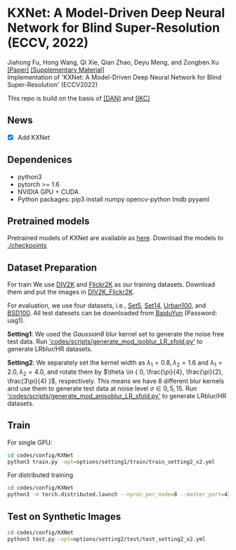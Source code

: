 # KXNet: A Model-Driven Deep Neural Network for Blind Super-Resolution (ECCV, 2022)
Jiahong Fu, Hong Wang, Qi Xie, Qian Zhao, Deyu Meng, and Zongben Xu\
​[[Paper]](https://arxiv.org/pdf/2209.10305.pdf) [[Supplementary Material]](https://drive.google.com/file/d/1eyYJRcDZ6ERtmx0PGA6UNEDKJg_gf6Ir/view?usp=share_link)\
Implementation of 'KXNet: A Model-Driven Deep Neural Network for Blind Super-Resolution' (ECCV2022)

This repo is build on the basis of [[DAN]](https://github.com/greatlog/DAN) and [[IKC]](https://github.com/yuanjunchai/IKC)

## News
- [x] Add KXNet

## Dependenices

* python3
* pytorch >= 1.6
* NVIDIA GPU + CUDA
* Python packages: pip3 install numpy opencv-python lmdb pyyaml

## Pretrained models
Pretrained models of KXNet are available as [here](https://github.com/jiahong-fu/KXNet/releases/tag/v0.0). Download the models to [./checkpoints](./checkpoints)


## Dataset Preparation
For train
We use [DIV2K](https://data.vision.ee.ethz.ch/cvl/DIV2K/) and [Flickr2K](http://cv.snu.ac.kr/research/EDSR/Flickr2K.tar) as our training datasets. Download them and put the images in [DIV2K_Flickr2K](./codes/data/DIV2K_Flickr2K).

For evaluation, we use four datasets, i.e., [Set5](https://uofi.box.com/shared/static/kfahv87nfe8ax910l85dksyl2q212voc.zip), [Set14](https://uofi.box.com/shared/static/igsnfieh4lz68l926l8xbklwsnnk8we9.zip), [Urban100](https://uofi.box.com/shared/static/65upg43jjd0a4cwsiqgl6o6ixube6klm.zip), and [BSD100](https://uofi.box.com/shared/static/qgctsplb8txrksm9to9x01zfa4m61ngq.zip). All test datesets can be downloaded from [BaiduYun](https://pan.baidu.com/s/1ShoqALXdzsELDKPbexNFtQ) (Password: uag1).

**Setting1**: We used the *Gaussian8* blur kernel set to generate the noise free test data. Run ['codes/scripts/generate_mod_isoblur_LR_sfold.py'](codes/scripts/generate_mod_isoblur_LR_sfold.py') to generate LRblur/HR datasets.

**Setting2**: We separately set the kernel width as $\lambda_1 = 0.8, \lambda_2 = 1.6$ and $\lambda_1 = 2.0, \lambda_2 = 4.0$, and rotate them by $\theta \in { 0, \frac{\pi}{4}, \frac{\pi}{2}, \frac{3\pi}{4} }$, respectively. This means we have 8 different blur kernels and use them to generate test data at noise level $\sigma \in { 0, 5, 15}$. Run ['codes/scripts/generate_mod_anisoblur_LR_sfold.py'](codes/scripts/generate_mod_anisoblur_LR_sfold.py') to generate LRblur/HR datasets.

## Train

For single GPU:
```bash
cd codes/config/KXNet
python3 train.py -opt=options/setting1/train/train_setting2_x2.yml
```

For distributed training
```bash
cd codes/config/KXNet
python3 -m torch.distributed.launch --nproc_per_node=8 --master_port=4321 train.py -opt=options/setting2/train/train_setting2_x2.yml --launcher pytorch
```

## Test on Synthetic Images
```bash
cd codes/config/KXNet
python3 test.py -opt=options/setting2/test/test_setting2_x2.yml
```
